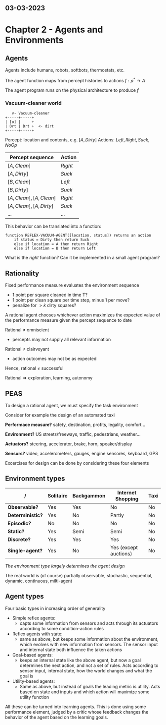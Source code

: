 03-03-2023
---
# Chapter 2 - Agents and Environments

## Agents
Agents include humans, robots, softbots, thermostats, etc.

The agent function maps from percept histories to actions
$f:p^* \rightarrow A$

The agent program runs on the physical architecture to produce $f$

### Vacuum-cleaner world

```
   v- Vacuum-cleaner
+-----+-----+
| [o] |     +
| Drt | Drt +  <- dirt
+-----+-----+
```

Percept: location and contents, e.g. $[A, Dirty]$
Actions: $Left, Right, Suck, NoOp$

Percept sequence | Action
---------------- | ------
$[A, Clean]$ | $Right$
$[A, Dirty]$ | $Suck$
$[B, Clean]$ | $Left$
$[B, Dirty]$ | $Suck$
$[A, Clean], [A, Clean]$ | $Right$
$[A, Clean], [A, Dirty]$ | $Suck$
... | ...

This behavior can be translated into a function:
```
function REFLEX-VACUUM-AGENT([location, status]) returns an action
	if status = Dirty then return Suck
	else if location = A then return Right
	else if location = B then return Left
```

What is the *right* function?
Can it be implemented in a small agent program?

## Rationality
Fixed performance measure evaluates the environment sequence
- 1 point per square cleaned in time T?
- 1 point per clean square per time step, minus 1 per move?
- penalize for $> k$ dirty squares?

A rational agent chooses whichever action maximizes the expected value of the performance measure given the percept sequence to date

Rational $\ne$ omniscient
- percepts may not supply all relevant information

Rational $\ne$ clairvoyant
- action outcomes may not be as expected

Hence, rational $\ne$ successful

Rational $\Rightarrow$ exploration, learning, autonomy

## PEAS

To design a rational agent, we must specify the task environment

Consider for example the design of an automated taxi

**Performace measure?** safety, destination, profits, legality, comfort...

**Environment?** US streets/freeways, traffic, pedestrians, weather...

**Actuators?** steering, accelerator, brake, horn, speaker/display

**Sensors?** video, accelerometers, gauges, engine sensores, keyboard, GPS

Excercises for design can be done by considering these four elements

## Environment types

/ | Solitaire | Backgammon | Internet Shopping | Taxi
--- | --- | --- | --- | ---
**Observable?** | Yes | Yes | No | No
**Deterministic?** | Yes | No | Partly | No
**Episodic?** | No | No | No | No
**Static?** | Yes | Semi | Semi | No
**Discrete?** | Yes | Yes | Yes | No
**Single-agent?** | Yes | No | Yes (except auctions) | No

*The environment type largely determines the agent design*

The real world is (of course) partially observable, stochastic, sequential, dynamic, continuous, milti-agent

## Agent types
Four basic types in increasing order of generality
- Simple reflex agents:
	- capts some information from sensors and acts through its actuators according to some condition-action rules
- Reflex agents with state:
	- same as above, but keeps some information about the environment, which evolves with new information from sensors. The sensor input and internal state both influence the taken actions
- Goal-based agents:
	- keeps an internal state like the above agent, but now a goal determines the next action, and not a set of rules. Acts according to sensor input, internal state, how the world changes and what the goal is
- Utility-based agents:
	- Same as above, but instead of goals the leading metric is utility. Acts based on state and inputs and which action will maximize some utility function

All these can be turned into learning agents.
This is done using some performance element, judged by a critic whose feedback changes the behavior of the agent based on the learning goals.